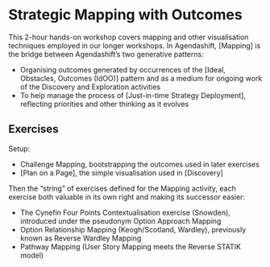 # Strategic Mapping with Outcomes

This 2-hour hands-on workshop covers mapping and other visualisation techniques employed in our longer workshops. In Agendashift, [Mapping] is the bridge between Agendashift’s two generative patterns:

  * Organising outcomes generated by occurrences of the [Ideal, Obstacles, Outcomes (IdOO)] pattern and as a medium for ongoing work of the Discovery and Exploration activities
  * To help manage the process of [Just-in-time Strategy Deployment], reflecting priorities and other thinking as it evolves

## Exercises

Setup:

  * Challenge Mapping, bootstrapping the outcomes used in later exercises
  * [Plan on a Page], the simple visualisation used in [Discovery]

Then the “string” of exercises defined for the Mapping activity, each exercise both valuable in its own right and making its successor easier:

  * The Cynefin Four Points Contextualisation exercise (Snowden), introduced under the pseudonym Option Approach Mapping
  * Option Relationship Mapping (Keogh/Scotland, Wardley), previously known as Reverse Wardley Mapping
  * Pathway Mapping (User Story Mapping meets the Reverse STATIK model)
